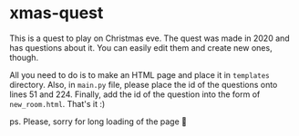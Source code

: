 # xmas-quest

This is a quest to play on Christmas eve.
The quest was made in 2020 and has questions about it. You can easily edit them and create new ones, though.

All you need to do is to make an HTML page and place it in `templates` directory. Also, in `main.py` file, please place the id of the questions onto lines 51 and 224. Finally, add the id of the question into the form of `new_room.html`. That's it :)

ps. Please, sorry for long loading of the page 🙏

